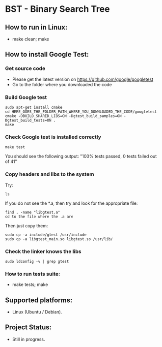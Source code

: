 # BST - Binary Search Tree

## How to run in Linux:
- make clean; make

## How to install Google Test:

### Get source code
- Please get the latest version on https://github.com/google/googletest
- Go to the folder where you downloaded the code

### Build Google test

````
sudo apt-get install cmake
cd HERE_GOES_THE_FOLDER_PATH_WHERE_YOU_DOWNLOADED_THE_CODE/googletest
cmake -DBUILD_SHARED_LIBS=ON -Dgtest_build_samples=ON -Dgtest_build_tests=ON .
make
````

### Check Google test is installed correctly
````
make test
````
You should see the following output: "100% tests passed, 0 tests failed out of 41"

### Copy headers and libs to the system
Try:
````
ls
````
If you do not see the *.a, then try and look for the appropriate file:

````
find . -name "libgtest.a"
cd to the file where the .a are
````
Then just copy them:
````
sudo cp -a include/gtest /usr/include
sudo cp -a libgtest_main.so libgtest.so /usr/lib/
````

### Check the linker knows the libs
````
sudo ldconfig -v | grep gtest
````


### How to run tests suite:
- make tests; make

## Supported platforms:
- Linux (Ubuntu / Debian).

## Project Status:
- Still in progress.
